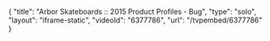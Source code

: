{
    "title": "Arbor Skateboards :: 2015 Product Profiles - Bug",
    "type": "solo",
    "layout": "iframe-static",
    "videoId": "6377786",
    "url": "\/tvpembed\/6377786"
}